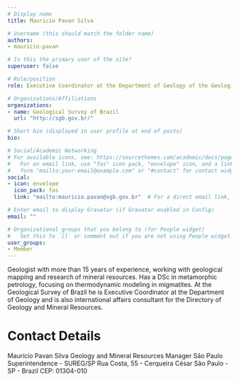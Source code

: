 ```yaml
---
# Display name
title: Mauricio Pavan Silva

# Username (this should match the folder name)
authors:
- mauricio-pavan

# Is this the primary user of the site?
superuser: false

# Role/position
role: Executive Coordinator at the Department of Geology of the Geological Survey of Brazil

# Organizations/Affiliations
organizations:
- name: Geological Survey of Brazil 
  url: "http://sgb.gov.br/"

# Short bio (displayed in user profile at end of posts)
bio: 

# Social/Academic Networking
# For available icons, see: https://sourcethemes.com/academic/docs/page-builder/#icons
#   For an email link, use "fas" icon pack, "envelope" icon, and a link in the
#   form "mailto:your-email@example.com" or "#contact" for contact widget.
social:
- icon: envelope
  icon_pack: fas
  link: "mailto:mauricio.pavan@sgb.gov.br"  # For a direct email link, use "mailto:test@example.org".

# Enter email to display Gravatar (if Gravatar enabled in Config)
email: ""

# Organizational groups that you belong to (for People widget)
#   Set this to `[]` or comment out if you are not using People widget.
user_groups:
- Member
---
```

Geologist with more than 15 years of experience, working with geological mapping and research of mineral resources. Has a DSc in metamorphic petrology, focusing on thermodynamic modeling in migmatites. At the Geological Survey of Brazil he is Executive Coordinator at the Department of Geology and is also international affairs consultant for the Directory of Geology and Mineral Resources.

Contact Details
===============

Maurício Pavan Silva
Geology and Mineral Resources Manager
São Paulo Superintendence - SUREG/SP
Rua Costa, 55 - Cerqueira César
São Paulo - SP - Brazil
CEP: 01304-010
